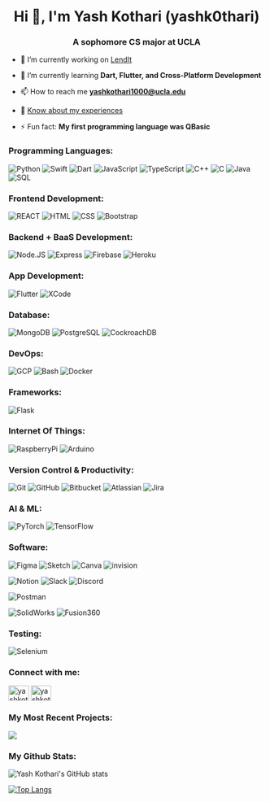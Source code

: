 <!-- PROFILE TITLE -->
<h1 align="center">Hi 👋, I'm Yash Kothari (yashk0thari)</h1>
<h3 align="center">A sophomore CS major at UCLA</h3>

<!-- ONE LINERS -->

- 🔭 I’m currently working on [LendIt](https://github.com/arjunloomba1311/LendIt)

- 🌱 I’m currently learning **Dart, Flutter, and Cross-Platform Development**

- 📫 How to reach me **yashkothari1000@ucla.edu**

- 📄 [Know about my experiences](https://www.yashkothari.com/_files/ugd/7e9752_c2729b24e8084d35a80d629e815c396b.pdf)

- ⚡ Fun fact: **My first programming language was QBasic**

### Programming Languages:
![Python](https://img.shields.io/badge/-Python-2d2b55?style=for-the-badge&logo=Python)
![Swift](https://img.shields.io/badge/-Swift-2d2b55?style=for-the-badge&logo=Swift)
![Dart](https://img.shields.io/badge/-Dart-2d2b55?style=for-the-badge&logo=Dart)
![JavaScript](https://img.shields.io/badge/-JavaScript-2d2b55?style=for-the-badge&logo=JavaScript)
![TypeScript](https://img.shields.io/badge/-TypeScript-2d2b55?style=for-the-badge&logo=TypeScript)
![C++](https://img.shields.io/badge/-C++-2d2b55?style=for-the-badge&logo=Cplusplus)
![C](https://img.shields.io/badge/-C-2d2b55?style=for-the-badge&logo=C)
![Java](https://img.shields.io/badge/-Java-2d2b55?style=for-the-badge&logo=Java)
![SQL](https://img.shields.io/badge/-SQL-2d2b55?style=for-the-badge&logo=MySQL)

### Frontend Development:
![REACT](https://img.shields.io/badge/-REACT-2d2b55?style=for-the-badge&logo=React)
![HTML](https://img.shields.io/badge/-HTML-2d2b55?style=for-the-badge&logo=HTML5)
![CSS](https://img.shields.io/badge/-CSS-2d2b55?style=for-the-badge&logo=CSS3)
![Bootstrap](https://img.shields.io/badge/-Bootstrap-2d2b55?style=for-the-badge&logo=Bootstrap)

### Backend + BaaS Development:
![Node.JS](https://img.shields.io/badge/-Node.JS-2d2b55?style=for-the-badge&logo=Node.js)
![Express](https://img.shields.io/badge/-Express-2d2b55?style=for-the-badge&logo=Express)
![Firebase](https://img.shields.io/badge/-Firebase-2d2b55?style=for-the-badge&logo=Firebase)
![Heroku](https://img.shields.io/badge/-Heroku-2d2b55?style=for-the-badge&logo=Heroku)

### App Development:
![Flutter](https://img.shields.io/badge/-Flutter-2d2b55?style=for-the-badge&logo=Flutter)
![XCode](https://img.shields.io/badge/-XCode-2d2b55?style=for-the-badge&logo=Xcode)

### Database:
![MongoDB](https://img.shields.io/badge/-MongoDB-2d2b55?style=for-the-badge&logo=mongoDB)
![PostgreSQL](https://img.shields.io/badge/-PostgreSQL-2d2b55?style=for-the-badge&logo=PostgreSQL)
![CockroachDB](https://img.shields.io/badge/-CockroachDB-2d2b55?style=for-the-badge&logo=cockroachlabs)

### DevOps:
![GCP](https://img.shields.io/badge/-GCP-2d2b55?style=for-the-badge&logo=googlecloud)
![Bash](https://img.shields.io/badge/-Bash-2d2b55?style=for-the-badge&logo=gnubash)
![Docker](https://img.shields.io/badge/-Docker-2d2b55?style=for-the-badge&logo=Docker)

### Frameworks:
![Flask](https://img.shields.io/badge/-Flask-2d2b55?style=for-the-badge&logo=Flask)

### Internet Of Things:
![RaspberryPi](https://img.shields.io/badge/-RaspberryPi-2d2b55?style=for-the-badge&logo=raspberrypi)
![Arduino](https://img.shields.io/badge/-Arduino-2d2b55?style=for-the-badge&logo=Arduino)

### Version Control & Productivity:
![Git](https://img.shields.io/badge/-Git-2d2b55?style=for-the-badge&logo=git)
![GitHub](https://img.shields.io/badge/-GitHub-2d2b55?style=for-the-badge&logo=github)
![Bitbucket](https://img.shields.io/badge/-Bitbucket-2d2b55?style=for-the-badge&logo=Bitbucket)
![Atlassian](https://img.shields.io/badge/-Atlassian-2d2b55?style=for-the-badge&logo=atlassian)
![Jira](https://img.shields.io/badge/-Jira-2d2b55?style=for-the-badge&logo=Jira)

### AI & ML:
![PyTorch](https://img.shields.io/badge/-PyTorch-2d2b55?style=for-the-badge&logo=pytorch)
![TensorFlow](https://img.shields.io/badge/-TensorFlow-2d2b55?style=for-the-badge&logo=tensorflow)

### Software:
![Figma](https://img.shields.io/badge/-Figma-2d2b55?style=for-the-badge&logo=Figma)
![Sketch](https://img.shields.io/badge/-Sketch-2d2b55?style=for-the-badge&logo=Sketch)
![Canva](https://img.shields.io/badge/-Canva-2d2b55?style=for-the-badge&logo=Canva)
![invision](https://img.shields.io/badge/-invision-2d2b55?style=for-the-badge&logo=invision)

![Notion](https://img.shields.io/badge/-Notion-2d2b55?style=for-the-badge&logo=Notion)
![Slack](https://img.shields.io/badge/-Slack-2d2b55?style=for-the-badge&logo=Slack)
![Discord](https://img.shields.io/badge/-Discord-2d2b55?style=for-the-badge&logo=Discord)

![Postman](https://img.shields.io/badge/-Postman-2d2b55?style=for-the-badge&logo=Postman)

![SolidWorks](https://img.shields.io/badge/-SolidWorks-2d2b55?style=for-the-badge&logo=SolidWorks)
![Fusion360](https://img.shields.io/badge/-Fusion360-2d2b55?style=for-the-badge&logo=Fusion360)

### Testing:
![Selenium](https://img.shields.io/badge/-Selenium-2d2b55?style=for-the-badge&logo=Selenium)

<!-- CONTACT INFO -->

<h3 align="left">Connect with me:</h3>
<p align="left">
<a href="https://linkedin.com/in/yashkothari1000" target="blank"><img align="center" src="https://raw.githubusercontent.com/rahuldkjain/github-profile-readme-generator/master/src/images/icons/Social/linked-in-alt.svg" alt="yashkothari1000" height="30" width="40" /></a>
<a href="https://instagram.com/yashkothari1000" target="blank"><img align="center" src="https://raw.githubusercontent.com/rahuldkjain/github-profile-readme-generator/master/src/images/icons/Social/instagram.svg" alt="yashkothari1000" height="30" width="40" /></a>
</p>

<!-- GITHUB README STATS -->
<!-- Most Recent Projects -->
<p align="center">
  <p align="left">
    <h3 align="left">My Most Recent Projects: </h3>
    <a href="https://github.com/anuraghazra/github-readme-stats">
      <img align="center" src="https://github-readme-stats.vercel.app/api/pin/?username=yashk0thari&repo=JiraTree&theme=shades-of-purple" />
    </a>
  </p>
  <p align="right">
    <!-- STATS -->
    <h3 align="left">My Github Stats: </h3>
    
   ![Yash Kothari's GitHub stats](https://github-readme-stats.vercel.app/api?username=yashk0thari&count_private=true&theme=shades-of-purple&show_icons=true)
    
   <!-- TOP LANGS -->
   [![Top Langs](https://github-readme-stats.vercel.app/api/top-langs/?username=yashk0thari&langs_count=10&layout=compact&theme=shades-of-purple)](https://github.com/anuraghazra/github-readme-stats)
    </p>
</p>
